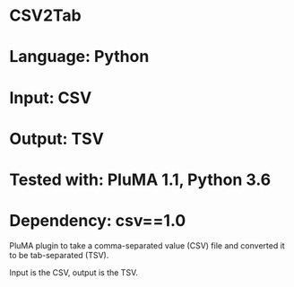 # CSV2Tab
# Language: Python
# Input: CSV
# Output: TSV
# Tested with: PluMA 1.1, Python 3.6
# Dependency: csv==1.0

PluMA plugin to take a comma-separated value (CSV) file and converted it to be tab-separated (TSV).

Input is the CSV, output is the TSV.
